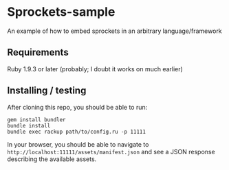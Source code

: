 Sprockets-sample
================

An example of how to embed sprockets in an arbitrary language/framework

## Requirements

Ruby 1.9.3 or later (probably; I doubt it works on much earlier)

## Installing / testing

After cloning this repo, you should be able to run:

```
gem install bundler
bundle install
bundle exec rackup path/to/config.ru -p 11111
```

In your browser, you should be able to navigate to `http://localhost:11111/assets/manifest.json` and see a JSON response describing the available assets.
